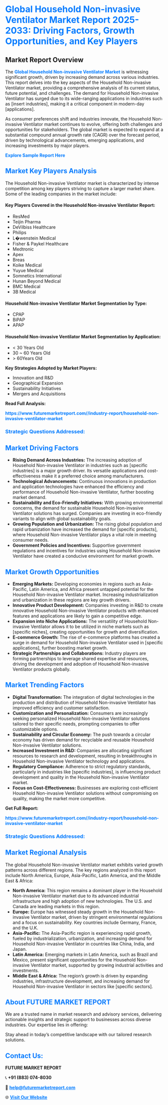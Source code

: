 <h1 style="color: #007BFF;">Global Household Non-invasive Ventilator Market Report 2025-2033: Driving Factors, Growth Opportunities, and Key Players</h1>

<section id="overview">
<h2>Market Report Overview</h2>
<p>The <a href="https://www.futuremarketreport.com//industry-report/household-non-invasive-ventilator-market" style="color: #007BFF; text-decoration: none;"><strong>Global Household Non-invasive Ventilator Market</strong></a> is witnessing significant growth, driven by increasing demand across various industries. This report delves into the key aspects of the Household Non-invasive Ventilator market, providing a comprehensive analysis of its current status, future potential, and challenges. The demand for Household Non-invasive Ventilator has surged due to its wide-ranging applications in industries such as [insert industries], making it a critical component in modern-day [applications].</p>
<p>As consumer preferences shift and industries innovate, the Household Non-invasive Ventilator market continues to evolve, offering both challenges and opportunities for stakeholders. The global market is expected to expand at a substantial compound annual growth rate (CAGR) over the forecast period, driven by technological advancements, emerging applications, and increasing investments by major players.</p>
</section>

<section id="overview">
<p><a href="https://www.futuremarketreport.com//request-sample/reportId=79203" style="color: #007BFF; text-decoration: none;"><strong>Explore Sample Report Here</strong></a></p>
</section>

<section id="key-players">
<h2 style="color: #007BFF;">Market Key Players Analysis</h2>
<p>The Household Non-invasive Ventilator market is characterized by intense competition among key players striving to capture a larger market share. Some of the leading companies in the market include:</p>
<h4>Key Players Covered in the Household Non-invasive Ventilator Report:</h4>
<ul><li>ResMed</li><li>Teijin Pharma</li><li>DeVilbiss Healthcare</li><li>Philips</li><li>L�wenstein Medical</li><li>Fisher &amp; Paykel Healthcare</li><li>Medtronic</li><li>Apex</li><li>Breas</li><li>Koike Medical</li><li>Yuyue Medical</li><li>Somnetics International</li><li>Hunan Beyond Medical</li><li>BMC Medical</li><li>3B Medical</li></ul>
<h4>Household Non-invasive Ventilator Market Segmentation by Type:</h4>
<ul><li>CPAP</li><li>BiPAP</li><li>APAP</li></ul>

<h4>Household Non-invasive Ventilator Market Segmentation by Application:</h4>
<ul><li>&lt; 30 Years Old</li><li>30 ~ 60 Years Old</li><li>&gt; 60Years Old</li></ul>
<p><strong>Key Strategies Adopted by Market Players:</strong></p>
<ul>
<li>Innovation and R&D</li>
<li>Geographical Expansion</li>
<li>Sustainability Initiatives</li>
<li>Mergers and Acquisitions</li>
</ul>
</section>

<section>
<p><strong>Read Full Analysis: </strong></p><a href="https://www.futuremarketreport.com//industry-report/household-non-invasive-ventilator-market" style="color: #007BFF; text-decoration: none;"><strong>https://www.futuremarketreport.com//industry-report/household-non-invasive-ventilator-market</strong></a>
<h3 style="color: #007BFF;">Strategic Questions Addressed:</h3>
</section>

<section id="driving-factors">
<h2 style="color: #007BFF;">Market Driving Factors</h2>
<ul>
<li><strong>Rising Demand Across Industries:</strong> The increasing adoption of Household Non-invasive Ventilator in industries such as [specific industries] is a major growth driver. Its versatile applications and cost-effectiveness make it a preferred choice among manufacturers.</li>
<li><strong>Technological Advancements:</strong> Continuous innovations in production and application technologies have enhanced the efficiency and performance of Household Non-invasive Ventilator, further boosting market demand.</li>
<li><strong>Sustainability and Eco-Friendly Initiatives:</strong> With growing environmental concerns, the demand for sustainable Household Non-invasive Ventilator solutions has surged. Companies are investing in eco-friendly variants to align with global sustainability goals.</li>
<li><strong>Growing Population and Urbanization:</strong> The rising global population and rapid urbanization have increased the demand for [specific products], where Household Non-invasive Ventilator plays a vital role in meeting consumer needs.</li>
<li><strong>Government Policies and Incentives:</strong> Supportive government regulations and incentives for industries using Household Non-invasive Ventilator have created a conducive environment for market growth.</li>
</ul>
</section>

<section id="growth-opportunities">
<h2 style="color: #007BFF;">Market Growth Opportunities</h2>
<ul>
<li><strong>Emerging Markets:</strong> Developing economies in regions such as Asia-Pacific, Latin America, and Africa present untapped potential for the Household Non-invasive Ventilator market. Increasing industrialization and urbanization in these regions are key growth drivers.</li>
<li><strong>Innovative Product Development:</strong> Companies investing in R&D to create innovative Household Non-invasive Ventilator products with enhanced features and applications are likely to gain a competitive edge.</li>
<li><strong>Expansion into Niche Applications:</strong> The versatility of Household Non-invasive Ventilator allows it to be utilized in niche markets such as [specific niches], creating opportunities for growth and diversification.</li>
<li><strong>E-commerce Growth:</strong> The rise of e-commerce platforms has created a surge in demand for Household Non-invasive Ventilator used in [specific applications], further boosting market growth.</li>
<li><strong>Strategic Partnerships and Collaborations:</strong> Industry players are forming partnerships to leverage shared expertise and resources, driving the development and adoption of Household Non-invasive Ventilator products globally.</li>
</ul>
</section>

<section id="trending-factors">
<h2 style="color: #007BFF;">Market Trending Factors</h2>
<ul>
<li><strong>Digital Transformation:</strong> The integration of digital technologies in the production and distribution of Household Non-invasive Ventilator has improved efficiency and customer satisfaction.</li>
<li><strong>Customization and Personalization:</strong> Consumers are increasingly seeking personalized Household Non-invasive Ventilator solutions tailored to their specific needs, prompting companies to offer customizable options.</li>
<li><strong>Sustainability and Circular Economy:</strong> The push towards a circular economy has driven demand for recyclable and reusable Household Non-invasive Ventilator solutions.</li>
<li><strong>Increased Investment in R&D:</strong> Companies are allocating significant resources to research and development, resulting in breakthroughs in Household Non-invasive Ventilator technology and applications.</li>
<li><strong>Regulatory Compliance:</strong> Adherence to strict regulatory standards, particularly in industries like [specific industries], is influencing product development and quality in the Household Non-invasive Ventilator market.</li>
<li><strong>Focus on Cost-Effectiveness:</strong> Businesses are exploring cost-efficient Household Non-invasive Ventilator solutions without compromising on quality, making the market more competitive.</li>
</ul>
</section>

<section>
<p><strong>Get Full Report: </strong></p><a href="https://www.futuremarketreport.com//industry-report/household-non-invasive-ventilator-market" style="color: #007BFF; text-decoration: none;"><strong>https://www.futuremarketreport.com//industry-report/household-non-invasive-ventilator-market</strong></a>
<h3 style="color: #007BFF;">Strategic Questions Addressed:</h3>
</section>


<section id="regional-analysis">
<h2 style="color: #007BFF;">Market Regional Analysis</h2>
<p>The global Household Non-invasive Ventilator market exhibits varied growth patterns across different regions. The key regions analyzed in this report include North America, Europe, Asia-Pacific, Latin America, and the Middle East & Africa:</p>
<ul>
<li><strong>North America:</strong> This region remains a dominant player in the Household Non-invasive Ventilator market due to its advanced industrial infrastructure and high adoption of new technologies. The U.S. and Canada are leading markets in this region.</li>
<li><strong>Europe:</strong> Europe has witnessed steady growth in the Household Non-invasive Ventilator market, driven by stringent environmental regulations and a focus on sustainability. Key countries include Germany, France, and the U.K.</li>
<li><strong>Asia-Pacific:</strong> The Asia-Pacific region is experiencing rapid growth, fueled by industrialization, urbanization, and increasing demand for Household Non-invasive Ventilator in countries like China, India, and Japan.</li>
<li><strong>Latin America:</strong> Emerging markets in Latin America, such as Brazil and Mexico, present significant opportunities for the Household Non-invasive Ventilator market, supported by growing industrial activities and investments.</li>
<li><strong>Middle East & Africa:</strong> The region’s growth is driven by expanding industries, infrastructure development, and increasing demand for Household Non-invasive Ventilator in sectors like [specific sectors].</li>
</ul>
</section>

<footer>
<h2 style="color: #007BFF;">About FUTURE MARKET REPORT</h2>
<p>We are a trusted name in market research and advisory services, delivering actionable insights and strategic support to businesses across diverse industries. Our expertise lies in offering:</p>

<p>Stay ahead in today’s competitive landscape with our tailored research solutions.</p>

<h2 style="color: #007BFF;">Contact Us:</h2>
<p><strong>FUTURE MARKET REPORT</strong></p>
<p>📞 <strong>+91 (883) 074-8030</strong></p>
<p>📧 <strong><a href="mailto:help@futuremarketreport.com" style="color: #007BFF;">help@futuremarketreport.com</a></strong></p>
<p>🌐 <strong><a href="https://www.futuremarketreport.com/" style="color: #007BFF;">Visit Our Website</a></strong></p>
</footer>